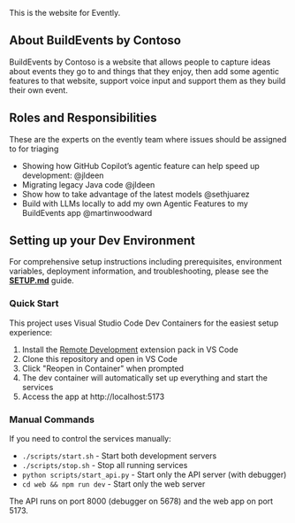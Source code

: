 This is the website for Evently.

## About BuildEvents by Contoso
BuildEvents by Contoso is a website that allows people to capture ideas about events they go to and things that they enjoy, then add some agentic features to that website, support voice input and support them as they build their own event.

## Roles and Responsibilities
These are the experts on the evently team where issues should be assigned to for triaging
 - Showing how GitHub Copilot’s agentic feature can help speed up development: @jldeen
 - Migrating legacy Java code @jldeen
 - Show how to take advantage of the latest models @sethjuarez
 - Build with LLMs locally to add my own Agentic Features to my BuildEvents app @martinwoodward

## Setting up your Dev Environment

For comprehensive setup instructions including prerequisites, environment variables, deployment information, and troubleshooting, please see the **[SETUP.md](./SETUP.md)** guide.

### Quick Start
This project uses Visual Studio Code Dev Containers for the easiest setup experience:

1. Install the [Remote Development](https://marketplace.visualstudio.com/items?itemName=ms-vscode-remote.vscode-remote-extensionpack) extension pack in VS Code
2. Clone this repository and open in VS Code  
3. Click "Reopen in Container" when prompted
4. The dev container will automatically set up everything and start the services
5. Access the app at http://localhost:5173

### Manual Commands
If you need to control the services manually:

- `./scripts/start.sh` - Start both development servers
- `./scripts/stop.sh` - Stop all running services  
- `python scripts/start_api.py` - Start only the API server (with debugger)
- `cd web && npm run dev` - Start only the web server

The API runs on port 8000 (debugger on 5678) and the web app on port 5173.
